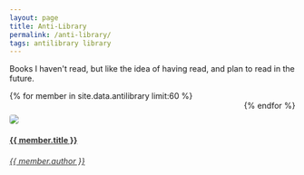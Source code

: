 ```yaml
---
layout: page
title: Anti-Library
permalink: /anti-library/
tags: antilibrary library
---
```


Books I haven't read, but like the idea of having read, and plan to read in the future.

<section style="display: flex; justify-content: space-between; flex-wrap: wrap">
{% for member in site.data.antilibrary limit:60 %}
    <a target="_blank" rel="noopener noreferrer" href="https://openlibrary.org/isbn/{{ member.isbn }}" style="color: #333333; flex: 1; width: 100%; min-width: 200px; padding-top: 5%;">
        <div style="width: 200px">
            <img class="grow-me" src="http://covers.openlibrary.org/b/ISBN/{{ member.isbn }}-L.jpg">
        </div>
        <div style="width: 200px">
            <h4>{{ member.title }}</h4>
            <h6>{{ member.author }}</h6>
        </div>
    </a>
{% endfor %}
</section>

<script>
    const placeholderCoverImg = "/images/placeholder-book-cover.png";
    Promise.all(Array.from(document.images).filter(img => !img.complete).map(img => new Promise(resolve => { img.onload = img.onerror = resolve; }))).then(() => {
        let imgs = Array.from(document.images);
        for (let i = 0; i < imgs.length; i++) {
            let current = imgs[i];
            if (current.width < 20) {
                /* Image failed to be found. Replace with placeholder. */
                current.src = placeholderCoverImg;
            }
        }
    });
</script>

<style>
.grow-me {
  border-radius: 4px;
  transition: all .2s ease-in-out;
}

.grow-me:hover {
  transform: scale(1.02);
}

</style>
